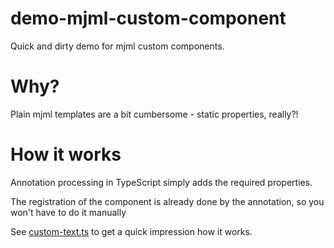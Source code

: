 demo-mjml-custom-component
===

Quick and dirty demo for mjml custom components.

# Why?

Plain mjml templates are a bit cumbersome - static properties, really?!

# How it works

Annotation processing in TypeScript simply adds the required properties.

The registration of the component is already done by the annotation, so you won't have to do it manually

See [custom-text.ts](./custom-text.ts) to get a quick impression how it works.